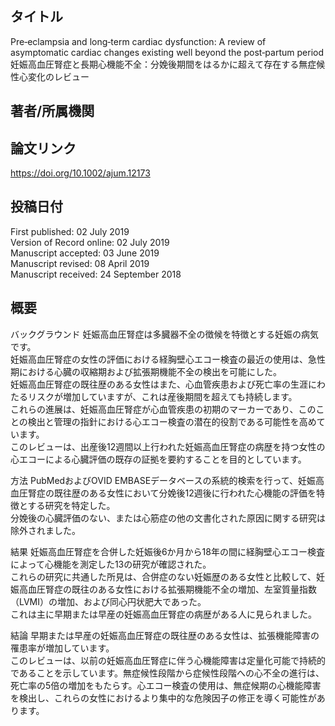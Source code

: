 ## タイトル
Pre‐eclampsia and long‐term cardiac dysfunction: A review of asymptomatic cardiac changes existing well beyond the post‐partum period  
妊娠高血圧腎症と長期心機能不全：分娩後期間をはるかに超えて存在する無症候性心変化のレビュー

## 著者/所属機関

## 論文リンク
https://doi.org/10.1002/ajum.12173

## 投稿日付
First published: 02 July 2019  
Version of Record online: 02 July 2019  
Manuscript accepted: 03 June 2019  
Manuscript revised: 08 April 2019  
Manuscript received: 24 September 2018

## 概要
バックグラウンド
妊娠高血圧腎症は多臓器不全の徴候を特徴とする妊娠の病気です。  
妊娠高血圧腎症の女性の評価における経胸壁心エコー検査の最近の使用は、急性期における心臓の収縮期および拡張期機能不全の検出を可能にした。  
妊娠高血圧腎症の既往歴のある女性はまた、心血管疾患および死亡率の生涯にわたるリスクが増加していますが、これは産後期間を超えても持続します。  
これらの進展は、妊娠高血圧腎症が心血管疾患の初期のマーカーであり、このことの検出と管理の指針における心エコー検査の潜在的役割である可能性を高めています。  
このレビューは、出産後12週間以上行われた妊娠高血圧腎症の病歴を持つ女性の心エコーによる心臓評価の既存の証拠を要約することを目的としています。

方法
PubMedおよびOVID EMBASEデータベースの系統的検索を行って、妊娠高血圧腎症の既往歴のある女性において分娩後12週後に行われた心機能の評価を特徴とする研究を特定した。  
分娩後の心臓評価のない、または心筋症の他の文書化された原因に関する研究は除外されました。

結果
妊娠高血圧腎症を合併した妊娠後6か月から18年の間に経胸壁心エコー検査によって心機能を測定した13の研究が確認された。  
これらの研究に共通した所見は、合併症のない妊娠歴のある女性と比較して、妊娠高血圧腎症の既往のある女性における拡張期機能不全の増加、左室質量指数（LVMI）の増加、および同心円状肥大であった。  
これは主に早期または早産の妊娠高血圧腎症の病歴がある人に見られました。

結論
早期または早産の妊娠高血圧腎症の既往歴のある女性は、拡張機能障害の罹患率が増加しています。  
このレビューは、以前の妊娠高血圧腎症に伴う心機能障害は定量化可能で持続的であることを示しています。無症候性段階から症候性段階への心不全の進行は、死亡率の5倍の増加をもたらす。心エコー検査の使用は、無症候期の心機能障害を検出し、これらの女性におけるより集中的な危険因子の修正を導く可能性があります。
